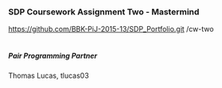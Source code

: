 ### SDP Coursework Assignment Two - Mastermind <br />

https://github.com/BBK-PiJ-2015-13/SDP_Portfolio.git
/cw-two
<br /> <br />

##### Pair Programming Partner 

Thomas Lucas, tlucas03


